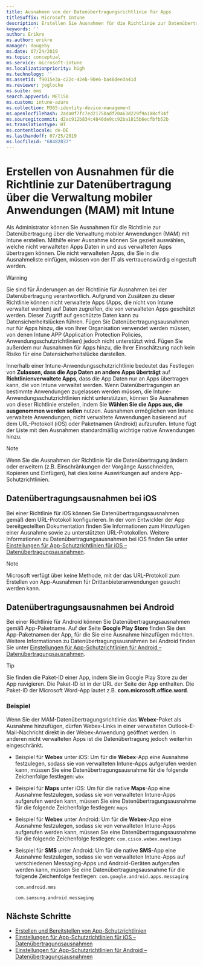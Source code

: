 ```yaml
---
title: Ausnahmen von der Datenübertragungsrichtlinie für Apps
titleSuffix: Microsoft Intune
description: Erstellen Sie Ausnahmen für die Richtlinie zur Datenübertragung über die Verwaltung mobiler Anwendungen (MAM) mit Intune.
keywords: ''
author: Erikre
ms.author: erikre
manager: dougeby
ms.date: 07/24/2019
ms.topic: conceptual
ms.service: microsoft-intune
ms.localizationpriority: high
ms.technology: ''
ms.assetid: f9015e3a-c22c-42eb-90e6-ba48dee3a41d
ms.reviewer: joglocke
ms.suite: ems
search.appverid: MET150
ms.custom: intune-azure
ms.collection: M365-identity-device-management
ms.openlocfilehash: 2ada0f7fc7ed21750adf20a63d229f9a188cf34f
ms.sourcegitcommit: d2ac912b834c4840de9cc92ba1815b6ecfbfb52b
ms.translationtype: HT
ms.contentlocale: de-DE
ms.lasthandoff: 07/25/2019
ms.locfileid: "68482837"
---
```

# <a name="how-to-create-exceptions-to-the-intune-mobile-application-management-mam-data-transfer-policy"></a>Erstellen von Ausnahmen für die Richtlinie zur Datenübertragung über die Verwaltung mobiler Anwendungen (MAM) mit Intune

Als Administrator können Sie Ausnahmen für die Richtlinie zur Datenübertragung über die Verwaltung mobiler Anwendungen (MAM) mit Intune erstellen. Mithilfe einer Ausnahme können Sie gezielt auswählen, welche nicht verwalteten Apps Daten in und aus verwalteten Apps übertragen können. Die nicht verwalteten Apps, die Sie in die Ausnahmeliste einfügen, müssen von der IT als vertrauenswürdig eingestuft werden. 

>[!WARNING] 
> Sie sind für Änderungen an der Richtlinie für Ausnahmen bei der Datenübertragung verantwortlich. Aufgrund von Zusätzen zu dieser Richtlinie können nicht verwaltete Apps (Apps, die nicht von Intune verwaltet werden) auf Daten zugreifen, die von verwalteten Apps geschützt werden. Dieser Zugriff auf geschützte Daten kann zu Datensicherheitslücken führen. Fügen Sie Datenübertragungsausnahmen nur für Apps hinzu, die von Ihrer Organisation verwendet werden müssen, von denen Intune APP (Application Protection Policies, Anwendungsschutzrichtlinien) jedoch nicht unterstützt wird. Fügen Sie außerdem nur Ausnahmen für Apps hinzu, die Ihrer Einschätzung nach kein Risiko für eine Datensicherheitslücke darstellen.

Innerhalb einer Intune-Anwendungsschutzrichtlinie bedeutet das Festlegen von **Zulassen, dass die App Daten an andere Apps überträgt** auf **Richtlinienverwaltete Apps**, dass die App Daten nur an Apps übertragen kann, die von Intune verwaltet werden. Wenn Datenübertragungen an bestimmte Anwendungen zugelassen werden müssen, die Intune-Anwendungsschutzrichtlinien nicht unterstützen, können Sie Ausnahmen von dieser Richtlinie erstellen, indem Sie **Wählen Sie die Apps aus, die ausgenommen werden sollen** nutzen. Ausnahmen ermöglichen von Intune verwaltete Anwendungen, nicht verwaltete Anwendungen basierend auf dem URL-Protokoll (iOS) oder Paketnamen (Android) aufzurufen. Intune fügt der Liste mit den Ausnahmen standardmäßig wichtige native Anwendungen hinzu. 

> [!NOTE]
> Wenn Sie die Ausnahmen der Richtlinie für die Datenübertragung ändern oder erweitern (z.B. Einschränkungen der Vorgänge Ausschneiden, Kopieren und Einfügen), hat dies keine Auswirkungen auf andere App-Schutzrichtlinien. 

## <a name="ios-data-transfer-exceptions"></a>Datenübertragungsausnahmen bei iOS
Bei einer Richtlinie für iOS können Sie Datenübertragungsausnahmen gemäß dem URL-Protokoll konfigurieren. In der vom Entwickler der App bereitgestellten Dokumentation finden Sie Informationen zum Hinzufügen einer Ausnahme sowie zu unterstützten URL-Protokollen. Weitere Informationen zu Datenübertragungsausnahmen bei iOS finden Sie unter [Einstellungen für App-Schutzrichtlinien für iOS – Datenübertragungsausnahmen](app-protection-policy-settings-ios.md#data-transfer-exemptions).

> [!NOTE]
> Microsoft verfügt über keine Methode, mit der das URL-Protokoll zum Erstellen von App-Ausnahmen für Drittanbieteranwendungen gesucht werden kann. 

## <a name="android-data-transfer-exceptions"></a>Datenübertragungsausnahmen bei Android
Bei einer Richtlinie für Android können Sie Datenübertragungsausnahmen gemäß App-Paketname. Auf der Seite **Google Play Store** finden Sie den App-Paketnamen der App, für die Sie eine Ausnahme hinzufügen möchten. Weitere Informationen zu Datenübertragungsausnahmen bei Android finden Sie unter [Einstellungen für App-Schutzrichtlinien für Android – Datenübertragungsausnahmen](app-protection-policy-settings-android.md#data-transfer-exemptions).


>[!TIP]
> Sie finden die Paket-ID einer App, indem Sie im Google Play Store zu der App navigieren. Die Paket-ID ist in der URL der Seite der App enthalten. Die Paket-ID der Microsoft Word-App lautet z.B. **com.microsoft.office.word**.

### <a name="example"></a>Beispiel
Wenn Sie der MAM-Datenübertragungsrichtlinie das **Webex**-Paket als Ausnahme hinzufügen, dürfen Webex-Links in einer verwalteten Outlook-E-Mail-Nachricht direkt in der Webex-Anwendung geöffnet werden. In anderen nicht verwalteten Apps ist die Datenübertragung jedoch weiterhin eingeschränkt.

- Beispiel für **Webex** unter iOS:   Um für die **Webex**-App eine Ausnahme festzulegen, sodass sie von verwalteten Intune-Apps aufgerufen werden kann, müssen Sie eine Datenübertragungsausnahme für die folgende Zeichenfolge festlegen: <code>wbx</code>
    
- Beispiel für **Maps** unter iOS:   Um für die native **Maps**-App eine Ausnahme festzulegen, sodass sie von verwalteten Intune-Apps aufgerufen werden kann, müssen Sie eine Datenübertragungsausnahme für die folgende Zeichenfolge festlegen: <code>maps</code>

- Beispiel für **Webex** unter Android:   Um für die **Webex**-App eine Ausnahme festzulegen, sodass sie von verwalteten Intune-Apps aufgerufen werden kann, müssen Sie eine Datenübertragungsausnahme für die folgende Zeichenfolge festlegen: <code>com.cisco.webex.meetings</code>
    
- Beispiel für **SMS** unter Android:   Um für die native **SMS**-App eine Ausnahme festzulegen, sodass sie von verwalteten Intune-Apps auf verschiedenen Messaging-Apps und Android-Geräten aufgerufen werden kann, müssen Sie eine Datenübertragungsausnahme für die folgende Zeichenfolge festlegen: 
    <code>com.google.android.apps.messaging</code>
    
    <code>com.android.mms</code>
    
    <code>com.samsung.android.messaging</code>

## <a name="next-steps"></a>Nächste Schritte

- [Erstellen und Bereitstellen von App-Schutzrichtlinien](app-protection-policies.md)
- [Einstellungen für App-Schutzrichtlinien für iOS – Datenübertragungsausnahmen](app-protection-policy-settings-ios.md#data-transfer-exemptions)
- [Einstellungen für App-Schutzrichtlinien für Android – Datenübertragungsausnahmen](app-protection-policy-settings-android.md#data-transfer-exemptions)
